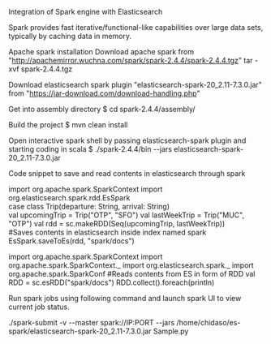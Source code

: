 Integration of Spark engine with Elasticsearch

Spark provides fast iterative/functional-like capabilities over large data sets, typically by caching data in memory. 

Apache spark installation
Download apache spark from "http://apachemirror.wuchna.com/spark/spark-2.4.4/spark-2.4.4.tgz"
tar -xvf spark-2.4.4.tgz


Download elasticsearch spark plugin "elasticsearch-spark-20_2.11-7.3.0.jar" from "https://jar-download.com/download-handling.php"


Get into assembly directory 
$ cd spark-2.4.4/assembly/

Build the project
$ mvn clean install

Open interactive spark shell by passing elasticsearch-spark plugin and starting coding in scala
$ ./spark-2.4.4/bin --jars elasticsearch-spark-20_2.11-7.3.0.jar

Code snippet to save and read contents in elasticsearch through spark

import org.apache.spark.SparkContext
import org.elasticsearch.spark.rdd.EsSpark                        
case class Trip(departure: String, arrival: String)               
val upcomingTrip = Trip("OTP", "SFO")
val lastWeekTrip = Trip("MUC", "OTP")
val rdd = sc.makeRDD(Seq(upcomingTrip, lastWeekTrip))             
#Saves contents in elasticsearch inside index named spark
EsSpark.saveToEs(rdd, "spark/docs") 


import org.apache.spark.SparkContext
import org.apache.spark.SparkContext._
import org.elasticsearch.spark._
import org.apache.spark.SparkConf
#Reads contents from ES in form of RDD
val RDD = sc.esRDD("spark/docs")
RDD.collect().foreach(println)


Run spark jobs using following command and launch spark UI to view current job status.

./spark-submit -v --master spark://IP:PORT --jars /home/chidaso/es-spark/elasticsearch-spark-20_2.11-7.3.0.jar Sample.py





